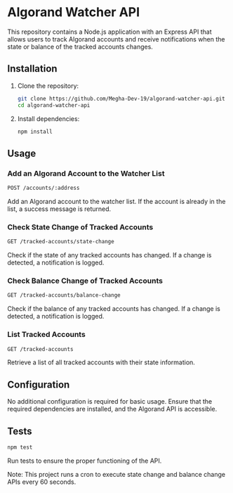 # Algorand Watcher API

This repository contains a Node.js application with an Express API that allows users to track Algorand accounts and receive notifications when the state or balance of the tracked accounts changes.

## Installation

1. Clone the repository:

   ```bash
   git clone https://github.com/Megha-Dev-19/algorand-watcher-api.git
   cd algorand-watcher-api
   ```

2. Install dependencies:

   ```bash
   npm install
   ```

## Usage

### Add an Algorand Account to the Watcher List

```bash
POST /accounts/:address
```

Add an Algorand account to the watcher list. If the account is already in the list, a success message is returned.

### Check State Change of Tracked Accounts

```bash
GET /tracked-accounts/state-change
```

Check if the state of any tracked accounts has changed. If a change is detected, a notification is logged.

### Check Balance Change of Tracked Accounts

```bash
GET /tracked-accounts/balance-change
```

Check if the balance of any tracked accounts has changed. If a change is detected, a notification is logged.

### List Tracked Accounts

```bash
GET /tracked-accounts
```

Retrieve a list of all tracked accounts with their state information.

## Configuration

No additional configuration is required for basic usage. Ensure that the required dependencies are installed, and the Algorand API is accessible.

## Tests

```bash
npm test
```

Run tests to ensure the proper functioning of the API.

Note: This project runs a cron to execute state change and balance change APIs every 60 seconds.
